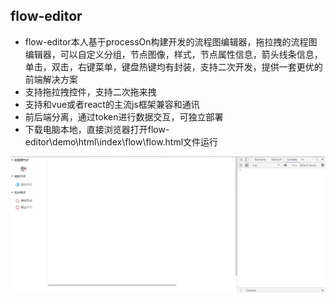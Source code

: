 ## flow-editor
- flow-editor本人基于processOn构建开发的流程图编辑器，拖拉拽的流程图编辑器，可以自定义分组，节点图像，样式，节点属性信息，箭头线条信息， 单击，双击，右键菜单，键盘热键均有封装，支持二次开发，提供一套更优的前端解决方案
- 支持拖拉拽控件，支持二次拖来拽
- 支持和vue或者react的主流js框架兼容和通讯
- 前后端分离，通过token进行数据交互，可独立部署
- 下载电脑本地，直接浏览器打开flow-editor\demo\html\index\flow\flow.html文件运行

![效果图](demo-screenshot/1.gif)